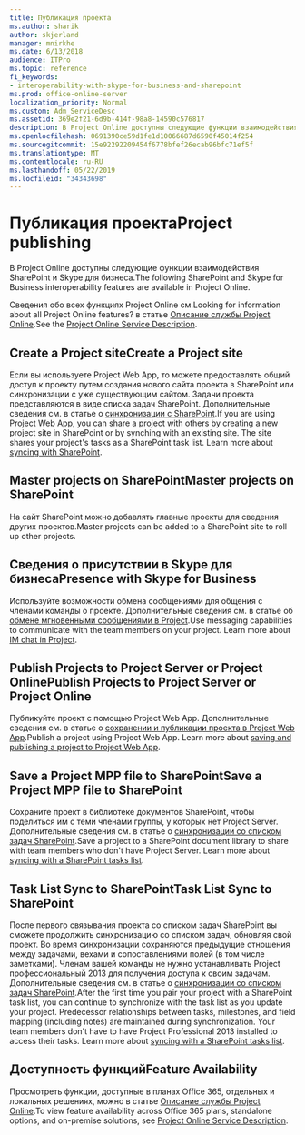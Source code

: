 ```yaml
---
title: Публикация проекта
ms.author: sharik
author: skjerland
manager: mnirkhe
ms.date: 6/13/2018
audience: ITPro
ms.topic: reference
f1_keywords:
- interoperability-with-skype-for-business-and-sharepoint
ms.prod: office-online-server
localization_priority: Normal
ms.custom: Adm_ServiceDesc
ms.assetid: 369e2f21-6d9b-414f-98a8-14590c576817
description: В Project Online доступны следующие функции взаимодействия SharePoint и Skype для бизнеса.
ms.openlocfilehash: 0691390ce59d1fe1d10066687d6590f45014f254
ms.sourcegitcommit: 15e92292209454f6778bfef26ecab96bfc71ef5f
ms.translationtype: MT
ms.contentlocale: ru-RU
ms.lasthandoff: 05/22/2019
ms.locfileid: "34343698"
---
```

# <a name="project-publishing"></a><span data-ttu-id="f20d5-103">Публикация проекта</span><span class="sxs-lookup"><span data-stu-id="f20d5-103">Project publishing</span></span>

<span data-ttu-id="f20d5-104">В Project Online доступны следующие функции взаимодействия SharePoint и Skype для бизнеса.</span><span class="sxs-lookup"><span data-stu-id="f20d5-104">The following SharePoint and Skype for Business interoperability features are available in Project Online.</span></span>
  
<span data-ttu-id="f20d5-105">Сведения обо всех функциях Project Online см.</span><span class="sxs-lookup"><span data-stu-id="f20d5-105">Looking for information about all Project Online features?</span></span> <span data-ttu-id="f20d5-106">в статье [Описание службы Project Online](project-online-service-description.md).</span><span class="sxs-lookup"><span data-stu-id="f20d5-106">See the [Project Online Service Description](project-online-service-description.md).</span></span>
  
## <a name="create-a-project-site"></a><span data-ttu-id="f20d5-107">Create a Project site</span><span class="sxs-lookup"><span data-stu-id="f20d5-107">Create a Project site</span></span>
<span data-ttu-id="f20d5-108"><a name="bkmk_CreateProjectsite"> </a></span><span class="sxs-lookup"><span data-stu-id="f20d5-108"></span></span>

<span data-ttu-id="f20d5-p102">Если вы используете Project Web App, то можете предоставлять общий доступ к проекту путем создания нового сайта проекта в SharePoint или синхронизации с уже существующим сайтом. Задачи проекта представляются в виде списка задач SharePoint. Дополнительные сведения см. в статье о [синхронизации с SharePoint](https://go.microsoft.com/fwlink/p/?LinkId=271352).</span><span class="sxs-lookup"><span data-stu-id="f20d5-p102">If you are using Project Web App, you can share a project with others by creating a new project site in SharePoint or by synching with an existing site. The site shares your project's tasks as a SharePoint task list. Learn more about [syncing with SharePoint](https://go.microsoft.com/fwlink/p/?LinkId=271352).</span></span>
  
## <a name="master-projects-on-sharepoint"></a><span data-ttu-id="f20d5-112">Master projects on SharePoint</span><span class="sxs-lookup"><span data-stu-id="f20d5-112">Master projects on SharePoint</span></span>
<span data-ttu-id="f20d5-113"><a name="bkmk_MasterprojectsonSharePoint"> </a></span><span class="sxs-lookup"><span data-stu-id="f20d5-113"></span></span>

<span data-ttu-id="f20d5-114">На сайт SharePoint можно добавлять главные проекты для сведения других проектов.</span><span class="sxs-lookup"><span data-stu-id="f20d5-114">Master projects can be added to a SharePoint site to roll up other projects.</span></span> 
  
## <a name="presence-with-skype-for-business"></a><span data-ttu-id="f20d5-115">Сведения о присутствии в Skype для бизнеса</span><span class="sxs-lookup"><span data-stu-id="f20d5-115">Presence with Skype for Business</span></span>
<span data-ttu-id="f20d5-116"><a name="bkmk_PresencewithLync"> </a></span><span class="sxs-lookup"><span data-stu-id="f20d5-116"></span></span>

<span data-ttu-id="f20d5-p103">Используйте возможности обмена сообщениями для общения с членами команды о проекте. Дополнительные сведения см. в статье об [обмене мгновенными сообщениями в Project](https://go.microsoft.com/fwlink/p/?LinkId=271351).</span><span class="sxs-lookup"><span data-stu-id="f20d5-p103">Use messaging capabilities to communicate with the team members on your project. Learn more about [IM chat in Project](https://go.microsoft.com/fwlink/p/?LinkId=271351).</span></span>
  
## <a name="publish-projects-to-project-server-or-project-online"></a><span data-ttu-id="f20d5-119">Publish Projects to Project Server or Project Online</span><span class="sxs-lookup"><span data-stu-id="f20d5-119">Publish Projects to Project Server or Project Online</span></span>
<span data-ttu-id="f20d5-120"><a name="bkmk_PublishProjectstoServerOnline"> </a></span><span class="sxs-lookup"><span data-stu-id="f20d5-120"></span></span>

<span data-ttu-id="f20d5-p104">Публикуйте проект с помощью Project Web App. Дополнительные сведения см. в статье о [сохранении и публикации проекта в Project Web App](https://go.microsoft.com/fwlink/p/?LinkId=271354).</span><span class="sxs-lookup"><span data-stu-id="f20d5-p104">Publish a project using Project Web App. Learn more about [saving and publishing a project to Project Web App](https://go.microsoft.com/fwlink/p/?LinkId=271354).</span></span>
  
## <a name="save-a-project-mpp-file-to-sharepoint"></a><span data-ttu-id="f20d5-123">Save a Project MPP file to SharePoint</span><span class="sxs-lookup"><span data-stu-id="f20d5-123">Save a Project MPP file to SharePoint</span></span>
<span data-ttu-id="f20d5-124"><a name="bkmk_SavefiletoSharePoint"> </a></span><span class="sxs-lookup"><span data-stu-id="f20d5-124"></span></span>

<span data-ttu-id="f20d5-p105">Сохраните проект в библиотеке документов SharePoint, чтобы поделиться им с теми членами группы, у которых нет Project Server. Дополнительные сведения см. в статье о [синхронизации со списком задач SharePoint](https://go.microsoft.com/fwlink/p/?LinkId=271353).</span><span class="sxs-lookup"><span data-stu-id="f20d5-p105">Save a project to a SharePoint document library to share with team members who don't have Project Server. Learn more about [syncing with a SharePoint tasks list](https://go.microsoft.com/fwlink/p/?LinkId=271353).</span></span>
  
## <a name="task-list-sync-to-sharepoint"></a><span data-ttu-id="f20d5-127">Task List Sync to SharePoint</span><span class="sxs-lookup"><span data-stu-id="f20d5-127">Task List Sync to SharePoint</span></span>
<span data-ttu-id="f20d5-128"><a name="bkmk_TaskListSynctoSharePoint"> </a></span><span class="sxs-lookup"><span data-stu-id="f20d5-128"></span></span>

<span data-ttu-id="f20d5-p106">После первого связывания проекта со списком задач SharePoint вы сможете продолжить синхронизацию со списком задач, обновляя свой проект. Во время синхронизации сохраняются предыдущие отношения между задачами, вехами и сопоставлениями полей (в том числе заметками). Членам вашей команды не нужно устанавливать Project профессиональный 2013 для получения доступа к своим задачам. Дополнительные сведения см. в статье о [синхронизации со списком задач SharePoint](https://go.microsoft.com/fwlink/p/?LinkId=271353).</span><span class="sxs-lookup"><span data-stu-id="f20d5-p106">After the first time you pair your project with a SharePoint task list, you can continue to synchronize with the task list as you update your project. Predecessor relationships between tasks, milestones, and field mapping (including notes) are maintained during synchronization. Your team members don't have to have Project Professional 2013 installed to access their tasks. Learn more about [syncing with a SharePoint tasks list](https://go.microsoft.com/fwlink/p/?LinkId=271353).</span></span>
  
## <a name="feature-availability"></a><span data-ttu-id="f20d5-133">Доступность функций</span><span class="sxs-lookup"><span data-stu-id="f20d5-133">Feature Availability</span></span>
<span data-ttu-id="f20d5-134"><a name="bkmk_TaskListSynctoSharePoint"> </a></span><span class="sxs-lookup"><span data-stu-id="f20d5-134"></span></span>

<span data-ttu-id="f20d5-135">Просмотреть функции, доступные в планах Office 365, отдельных и локальных решениях, можно в статье [Описание службы Project Online](project-online-service-description.md).</span><span class="sxs-lookup"><span data-stu-id="f20d5-135">To view feature availability across Office 365 plans, standalone options, and on-premise solutions, see [Project Online Service Description](project-online-service-description.md).</span></span>
  


